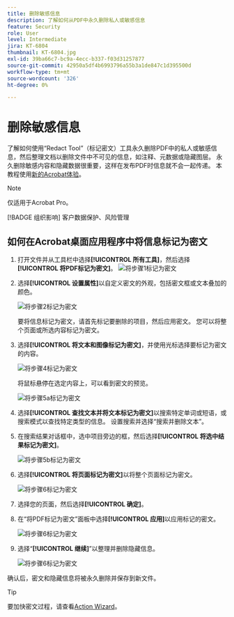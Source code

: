 ```yaml
---
title: 删除敏感信息
description: 了解如何从PDF中永久删除私人或敏感信息
feature: Security
role: User
level: Intermediate
jira: KT-6804
thumbnail: KT-6804.jpg
exl-id: 39ba66c7-bc9a-4ecc-b337-f03d31257877
source-git-commit: 42950a5df4b6993796a55b3a1de847c1d395500d
workflow-type: tm+mt
source-wordcount: '326'
ht-degree: 0%

---
```


# 删除敏感信息

了解如何使用“Redact Tool”（标记密文）工具永久删除PDF中的私人或敏感信息，然后整理文档以删除文件中不可见的信息，如注释、元数据或隐藏图层。 永久删除敏感内容和隐藏数据很重要，这样在发布PDF时信息就不会一起传递。 本教程使用[新的Acrobat体验](../getting-started/new-workspace.md)。

>[!NOTE]
>
>仅适用于Acrobat Pro。

[!BADGE 组织影响]
客户数据保护、风险管理

## 如何在Acrobat桌面应用程序中将信息标记为密文

1. 打开文件并从工具栏中选择&#x200B;**[!UICONTROL 所有工具]**，然后选择&#x200B;**[!UICONTROL 将PDF标记为密文]**。
   ![将步骤1](../assets/Redact_1.png)标记为密文

1. 选择&#x200B;**[!UICONTROL 设置属性]**&#x200B;以自定义密文的外观，包括密文框或文本叠加的颜色。

   ![将步骤2](../assets/Redact_2.png)标记为密文

   要将信息标记为密文，请首先标记要删除的项目，然后应用密文。 您可以将整个页面或所选内容标记为密文。

1. 选择&#x200B;**[!UICONTROL 将文本和图像标记为密文]**，并使用光标选择要标记为密文的内容。

   ![将步骤4](../assets/Redact_3.png)标记为密文

   将鼠标悬停在选定内容上，可以看到密文的预览。

   ![将步骤5a](../assets/Redact_4.png)标记为密文

1. 选择&#x200B;**[!UICONTROL 查找文本并将文本标记为密文]**&#x200B;以搜索特定单词或短语，或搜索模式以查找特定类型的信息。 设置搜索并选择“搜索并删除文本”。

1. 在搜索结果对话框中，选中项目旁边的框，然后选择&#x200B;**[!UICONTROL 将选中结果标记为密文]**。

   ![将步骤5b标记为密文](../assets/Redact_5.png)

1. 选择&#x200B;**[!UICONTROL 将页面标记为密文]**&#x200B;以将整个页面标记为密文。

   ![将步骤6](../assets/Redact_6.png)标记为密文

1. 选择您的页面，然后选择&#x200B;**[!UICONTROL 确定]**。

1. 在“将PDF标记为密文”面板中选择&#x200B;**[!UICONTROL 应用]**&#x200B;以应用标记的密文。

   ![将步骤6](../assets/Redact_7.png)标记为密文

1. 选择“**[!UICONTROL 继续]**”以整理并删除隐藏信息。

   ![将步骤6](../assets/Redact_8.png)标记为密文

确认后，密文和隐藏信息将被永久删除并保存到新文件。

>[!TIP]
>
>要加快密文过程，请查看[Action Wizard](../advanced-tasks/action.md)。
